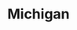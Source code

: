 ---
title: "Michigan"
hashtag: michigan
# need to verify water borders
borders:
  - Canada
  - Indiana
  - Lake Michigan
  - Lake Superior
  - Minnesota
  - Ohio
  - Wisconsin
subdivision-of:
  - United States
tags:
  - State
  - United States
---